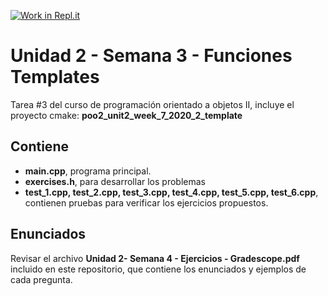 [![Work in Repl.it](https://classroom.github.com/assets/work-in-replit-14baed9a392b3a25080506f3b7b6d57f295ec2978f6f33ec97e36a161684cbe9.svg)](https://classroom.github.com/online_ide?assignment_repo_id=4811880&assignment_repo_type=AssignmentRepo)
# Unidad 2 - Semana 3 - Funciones Templates
Tarea #3 del curso de programación orientado a objetos II, incluye el proyecto cmake: **poo2_unit2_week_7_2020_2_template**

## Contiene
- **main.cpp**, programa principal.  
- **exercises.h**, para desarrollar los problemas   
- **test_1.cpp, test_2.cpp, test_3.cpp, test_4.cpp, test_5.cpp, test_6.cpp**, contienen pruebas para verificar los ejercicios propuestos.  

## Enunciados 
Revisar el archivo **Unidad 2- Semana 4 - Ejercicios - Gradescope.pdf** incluido en este repositorio, que contiene los enunciados y ejemplos de cada pregunta.
